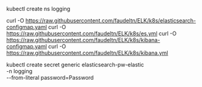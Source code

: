 

kubectl create ns logging

curl -O https://raw.githubusercontent.com/faudeltn/ELK/k8s/elasticsearch-configmap.yaml
curl -O https://raw.githubusercontent.com/faudeltn/ELK/k8s/es.yml
curl -O https://raw.githubusercontent.com/faudeltn/ELK/k8s/kibana-configmap.yaml
curl -O https://raw.githubusercontent.com/faudeltn/ELK/k8s/kibana.yml


kubectl create secret generic elasticsearch-pw-elastic \
    -n logging \
    --from-literal password=Password
